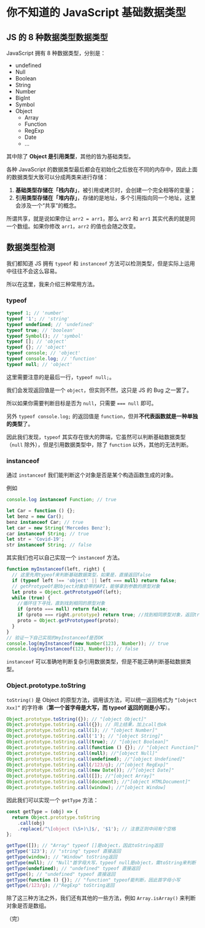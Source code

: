 # 你不知道的 JavaScript 基础数据类型

## JS 的 8 种数据类型数据类型

JavaScript 拥有 8 种数据类型，分别是：

- undefined
- Null
- Boolean
- String
- Number
- BigInt
- Symbol
- Object
  - Array
  - Function
  - RegExp
  - Date
  - ...

其中除了 **Object 是引用类型**，其他的皆为基础类型。

各种 JavaScript 的数据类型最后都会在初始化之后放在不同的内存中，因此上面的数据类型大致可以分成两类来进行存储：

1. **基础类型存储在「栈内存」**，被引用或拷贝时，会创建一个完全相等的变量；
2. **引用类型存储在「堆内存」**，存储的是地址，多个引用指向同一个地址，这里会涉及一个“共享”的概念。

所谓共享，就是说如果你让 `arr2 = arr1`，那么 `arr2` 和 `arr1` 其实代表的就是同一个数组。如果你修改 `arr1`，`arr2` 的值也会随之改变。

## 数据类型检测

我们都知道 JS 拥有 `typeof` 和 `instanceof` 方法可以检测类型，但是实际上运用中往往不会这么容易。

所以在这里，我来介绍三种常用方法。

### typeof

```js
typeof 1; // 'number'
typeof '1'; // 'string'
typeof undefined; // 'undefined'
typeof true; // 'boolean'
typeof Symbol(); // 'symbol'
typeof []; // 'object'
typeof {}; // 'object'
typeof console; // 'object'
typeof console.log; // 'function'
typeof null; // 'object'
```

这里需要注意的是最后一行，`typeof null;`。

我们会发现返回值是一个 `object`，但实则不然，这只是 JS 的 Bug 之一罢了。

所以如果你需要判断目标是否为 `null`，只需要 `=== null` 即可。

另外 `typeof console.log;` 的返回值是 `function`，但并**不代表函数就是一种单独的类型**了。

因此我们发现，`typeof` 其实存在很大的弊端，它虽然可以判断基础数据类型（`null` 除外），但是引用数据类型中，除了 `function` 以外，其他的无法判断。

### instanceof

通过 `instanceof` 我们能判断这个对象是否是某个构造函数生成的对象。

例如

```js
console.log instanceof Function; // true

let Car = function () {};
let benz = new Car();
benz instanceof Car; // true
let car = new String('Mercedes Benz');
car instanceof String; // true
let str = 'Covid-19';
str instanceof String; // false
```

其实我们也可以自己实现一个 `instanceof` 方法。

```js
function myInstanceof(left, right) {
  // 这里先用typeof来判断基础数据类型，如果是，直接返回false
  if (typeof left !== 'object' || left === null) return false;
  // getProtypeOf是Object对象自带的API，能够拿到参数的原型对象
  let proto = Object.getPrototypeOf(left);
  while (true) {
    //循环往下寻找，直到找到相同的原型对象
    if (proto === null) return false;
    if (proto === right.prototype) return true; //找到相同原型对象，返回true
    proto = Object.getPrototypeof(proto);
  }
}
// 验证一下自己实现的myInstanceof是否OK
console.log(myInstanceof(new Number(123), Number)); // true
console.log(myInstanceof(123, Number)); // false
```

`instanceof` 可以准确地判断复杂引用数据类型，但是不能正确判断基础数据类型。

### Object.prototype.toString

`toString()` 是 Object 的原型方法，调用该方法，可以统一返回格式为 `“[object Xxx]”` 的字符串（**第一个首字母是大写，而 typeof 返回的则是小写**）。

```js
Object.prototype.toString({}); // "[object Object]"
Object.prototype.toString.call({}); // 同上结果，加上call也ok
Object.prototype.toString.call(1); // "[object Number]"
Object.prototype.toString.call('1'); // "[object String]"
Object.prototype.toString.call(true); // "[object Boolean]"
Object.prototype.toString.call(function () {}); // "[object Function]"
Object.prototype.toString.call(null); //"[object Null]"
Object.prototype.toString.call(undefined); //"[object Undefined]"
Object.prototype.toString.call(/123/g); //"[object RegExp]"
Object.prototype.toString.call(new Date()); //"[object Date]"
Object.prototype.toString.call([]); //"[object Array]"
Object.prototype.toString.call(document); //"[object HTMLDocument]"
Object.prototype.toString.call(window); //"[object Window]
```

因此我们可以实现一个 `getType` 方法：

```js
const getType = (obj) => {
  return Object.prototype.toString
    .call(obj)
    .replace(/^\[object (\S+)\]$/, '$1'); // 注意正则中间有个空格
};

getType([]); // "Array" typeof []是object，因此toString返回
getType('123'); // "string" typeof 直接返回
getType(window); // "Window" toString返回
getType(null); // "Null"首字母大写，typeof null是object，需toString来判断
getType(undefined); // "undefined" typeof 直接返回
getType(); // "undefined" typeof 直接返回
getType(function () {}); // "function" typeof能判断，因此首字母小写
getType(/123/g); //"RegExp" toString返回
```

除了这三种方法之外，我们还有其他的一些方法，例如 `Array.isArray()` 来判断对象是否是数组。

（完）
